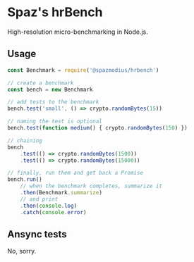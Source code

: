 # Spaz's hrBench

High-resolution micro-benchmarking in Node.js.

## Usage

```js
const Benchmark = require('@spazmodius/hrbench')

// create a benchmark
const bench = new Benchmark

// add tests to the benchmark
bench.test('small', () => crypto.randomBytes(15))

// naming the test is optional
bench.test(function medium() { crypto.randomBytes(150) })

// chaining
bench
	.test(() => crypto.randomBytes(1500))
	.test(() => crypto.randomBytes(15000))

// finally, run them and get back a Promise
bench.run()
	// when the benchmark completes, summarize it
	.then(Benchmark.summarize)
	// and print
	.then(console.log)
	.catch(console.error)
```

## Ansync tests

No, sorry.